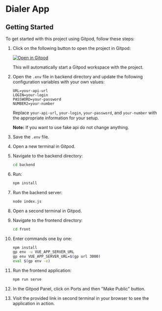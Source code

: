 # Dialer App

## Getting Started

To get started with this project using Gitpod, follow these steps:

1. Click on the following button to open the project in Gitpod:

   [![Open in Gitpod](https://gitpod.io/button/open-in-gitpod.svg)](https://gitpod.io/#https://github.com/juhum/web-app-kurs)

   This will automatically start a Gitpod workspace with the project.

2. Open the `.env` file in backend directory and update the following configuration variables with your own values:

    ```plaintext
    URL=your-api-url
    LOGIN=your-login
    PASSWORD=your-password
    NUMBER2=your-number
    ```

    Replace `your-api-url`, `your-login`, `your-password`, and `your-number` with the appropriate information for your setup.

    **Note:** If you want to use fake api do not change anything.

3. Save the `.env` file.

4. Open a new terminal in Gitpod.

5. Navigate to the backend directory:

    ```bash
    cd backend
    ```

6. Run:

    ```bash
    npm install
    ```

7. Run the backend server:

    ```bash
    node index.js
    ```

8. Open a second terminal in Gitpod.

9. Navigate to the frontend directory:

    ```bash
    cd front
    ```

10. Enter commands one by one:

    ```bash
    npm install
    gp env -u VUE_APP_SERVER_URL
    gp env VUE_APP_SERVER_URL=$(gp url 3000)
    eval $(gp env -e)
    ```

10. Run the frontend application:

    ```bash
    npm run serve
    ```

11. In the Gitpod Panel, click on Ports and then "Make Public" button.

12. Visit the provided link in second terminal in your browser to see the application in action.
